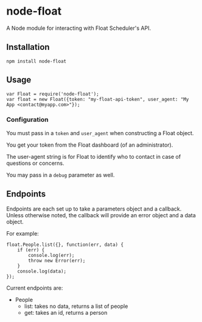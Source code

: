 # node-float

A Node module for interacting with Float Scheduler's API.

## Installation

    npm install node-float
    
## Usage

    var Float = require('node-float');
    var float = new Float({token: "my-float-api-token", user_agent: "My App <contact@myapp.com>"});

### Configuration

You must pass in a `token` and `user_agent` when constructing a Float object.

You get your token from the Float dashboard (of an administrator).

The user-agent string is for Float to identify who to contact in case of questions or concerns.

You may pass in a `debug` parameter as well.

## Endpoints

Endpoints are each set up to take a parameters object and a callback. Unless otherwise noted, the callback will provide an error object and a data object.

For example:

    float.People.list({}, function(err, data) {
        if (err) {
            console.log(err);
            throw new Error(err);
        }
        console.log(data);
    });

Current endpoints are:

- People
    - list: takes no data, returns a list of people
    - get: takes an id, returns a person